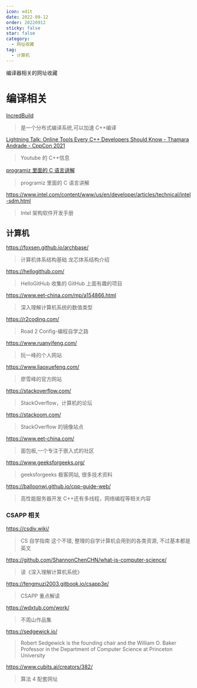 ```yaml
---
icon: edit
date: 2022-09-12
order: 20220912
sticky: false
star: false
category:
  - 网址收藏
tag:
  - 计算机
---
```


编译器相关的网址收藏

<!-- more -->

# 编译相关

[IncredBuild](https://www.incredibuild.com/)

> 是一个分布式编译系统,可以加速 C++编译

[Lightning Talk: Online Tools Every C++ Developers Should Know - Thamara Andrade - CppCon 2021](https://www.youtube.com/watch?v=UztsWf7F_Sc&ab_channel=CppCon)

> Youtube 的 C++信息

[programiz 里面的 C 语言讲解](https://www.programiz.com/c-programming/c-data-types)

> programiz 里面的 C 语言讲解

https://www.intel.com/content/www/us/en/developer/articles/technical/intel-sdm.html

> Intel 架构软件开发手册

## 计算机

https://foxsen.github.io/archbase/

> 计算机体系结构基础 龙芯体系结构介绍

https://hellogithub.com/

> HelloGitHub 收集的 GitHub 上面有趣的项目

https://www.eet-china.com/mp/a154866.html

> 深入理解计算机系统的数值类型

https://r2coding.com/

> Road 2 Config-编程自学之路

https://www.ruanyifeng.com/

> 阮一峰的个人网站

https://www.liaoxuefeng.com/

> 廖雪峰的官方网站

https://stackoverflow.com/

> StackOverflow，计算机的论坛

https://stackoom.com/

> StackOverflow 的镜像站点

https://www.eet-china.com/

> 面包板,一个专注于嵌入式的社区

https://www.geeksforgeeks.org/

> geeksforgeeks 极客网站, 很多技术资料

https://balloonwj.github.io/cpp-guide-web/

> 高性能服务器开发 C++还有多线程，网络编程等相关内容

### CSAPP 相关

https://csdiy.wiki/

> CS 自学指南 这个不错, 整理的自学计算机会用到的各类资源, 不过基本都是英文

https://github.com/ShannonChenCHN/what-is-computer-science/

> 读《深入理解计算机系统》

https://fengmuzi2003.gitbook.io/csapp3e/

> CSAPP 重点解读

https://wdxtub.com/work/

> 不周山作品集

https://sedgewick.io/

> Robert Sedgewick is the founding chair and the William O. Baker Professor in the Department of Computer Science at Princeton University

https://www.cubits.ai/creators/382/

> 算法 4 配套网址
